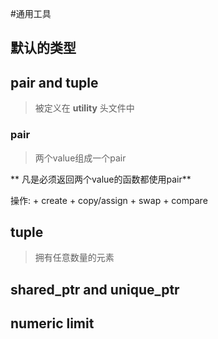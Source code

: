 
#通用工具

## 默认的类型


## pair and tuple
> 被定义在 **utility** 头文件中
### pair
> 两个value组成一个pair

** 凡是必须返回两个value的函数都使用pair**

操作:
    + create
    + copy/assign
    + swap
    + compare

## tuple
> 拥有任意数量的元素

## shared_ptr and unique_ptr

## numeric limit

